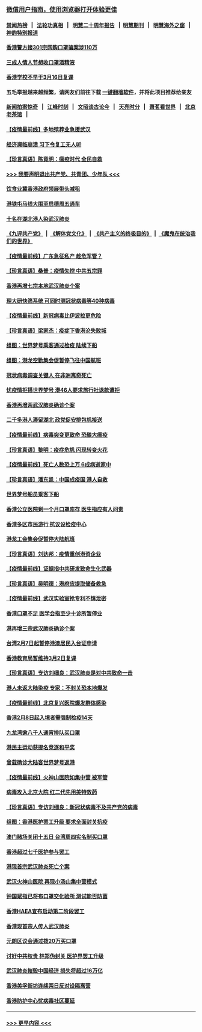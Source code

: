 ### [微信用户指南，使用浏览器打开体验更佳](https://github.com/gfw-breaker/banned-news1/blob/master/indexes/wechat-guide.md?t=0)
#### [禁闻热榜](热点新闻.md?t=0)  &nbsp;&nbsp;|&nbsp;&nbsp; [法轮功真相](https://github.com/gfw-breaker/truth/blob/master/README.md?t=0) &nbsp;&nbsp;|&nbsp;&nbsp; [明慧二十周年报告](https://github.com/gfw-breaker/mh-reports/blob/master/README.md?t=0) &nbsp;&nbsp;|&nbsp;&nbsp;[明慧期刊](https://github.com/gfw-breaker/mh-qikan) &nbsp;&nbsp;|&nbsp;&nbsp; [明慧海外之窗](https://github.com/gfw-breaker/mh-news/blob/master/README.md?t=0) &nbsp;&nbsp;|&nbsp;&nbsp; [神韵特别报道](https://github.com/gfw-breaker/mh-news/blob/master/shenyun.md?t=0)
#### [香港警方接301宗网购口罩骗案涉110万](../pages/nsc415/n11867572.md?t=02142102) 
#### [三成人情人节想收口罩酒精液](../pages/nsc415/n11867523.md?t=02142102) 
#### [香港学校不早于3月16日复课](../pages/nsc415/n11867498.md?t=02142102) 
#### 五毛举报越来越频繁，请网友们前往下载 [一键翻墙软件](https://github.com/gfw-breaker/ssr-accounts)，并将此项目推荐给亲友
#### [新闻拍案惊奇](https://github.com/gfw-breaker/banned-news1/blob/master/pages/link4.md) &nbsp;&nbsp;|&nbsp;&nbsp; [江峰时刻](https://github.com/gfw-breaker/banned-news1/blob/master/pages/link4.md) &nbsp;&nbsp;|&nbsp;&nbsp; [文昭谈古论今](https://github.com/gfw-breaker/banned-news1/blob/master/pages/link4.md) &nbsp;&nbsp;|&nbsp;&nbsp; [天亮时分](https://github.com/gfw-breaker/banned-news1/blob/master/pages/link4.md) &nbsp;&nbsp;|&nbsp;&nbsp; [萧茗看世界](https://github.com/gfw-breaker/banned-news1/blob/master/pages/link4.md) &nbsp;&nbsp;|&nbsp;&nbsp; [北京老茶馆](https://github.com/gfw-breaker/banned-news1/blob/master/pages/link4.md) &nbsp;&nbsp;|&nbsp;&nbsp; 
#### [【疫情最前线】多地殡葬业急援武汉](../pages/nsc415/n11866914.md?t=02142102) 
#### [经济濒临崩溃 习下令复工无人听](../pages/nsc415/n11867269.md?t=02142102) 
#### [【珍言真语】陈竟明：瘟疫时代 全民自救](../pages/nsc415/n11866765.md?t=02142102) 
#### [>>> 我要声明退出共产党、共青团、少年队 <<<](https://github.com/begood0513/goodnews/blob/master/quit/letter.md) 
#### [饮食业冀香港政府领展带头减租](../pages/nsc415/n11864876.md?t=02142102) 
#### [港铁屯马线大围至启德周五通车](../pages/nsc415/n11864842.md?t=02142102) 
#### [十名在湖北港人染武汉肺炎](../pages/nsc415/n11864807.md?t=02142102) 
#### [《九评共产党》](https://github.com/begood0513/9ping.md/blob/master/README.md) &nbsp;|&nbsp; [《解体党文化》](../../../../jtdwh.md/blob/master/README.md)  &nbsp;|&nbsp; [《共产主义的终极目的》](../../../../gczydzjmd.md/blob/master/README.md) &nbsp;|&nbsp; [《魔鬼在统治我们的世界》](../../../../mgztzwmdsj.md/blob/master/README.md) 
#### [【疫情最前线】广东急征私产 趁危军管？](../pages/nsc415/n11864205.md?t=02142102) 
#### [【珍言真语】桑普：疫情失控 中共五宗罪](../pages/nsc415/n11864157.md?t=02142102) 
#### [香港再增七宗本地武汉肺炎个案](../pages/nsc415/n11862405.md?t=02142102) 
#### [理大研快筛系统 可同时测冠状病毒等40种病毒](../pages/nsc415/n11862376.md?t=02142102) 
#### [【疫情最前线】新冠病毒比伊波拉更危险](../pages/nsc415/n11862199.md?t=02142102) 
#### [【珍言真语】梁家杰：疫症下香港沦失败城](../pages/nsc415/n11861588.md?t=02142102) 
#### [组图：世界梦号乘客通过检疫 陆续下船](../pages/nsc415/n11858302.md?t=02142102) 
#### [组图：港龙空勤集会促暂停飞往中国航班](../pages/nsc415/n11858190.md?t=02142102) 
#### [冠状病毒调查关键人 在非洲离奇死亡](../pages/nsc415/n11859798.md?t=02142102) 
#### [忧疫情拒搭世界梦号 港46人要求旅行社退款遭拒](../pages/nsc415/n11859849.md?t=02142102) 
#### [香港再增两武汉肺炎确诊个案](../pages/nsc415/n11859833.md?t=02142102) 
#### [二千多港人滞留湖北 政党促安排包机接送](../pages/nsc415/n11859831.md?t=02142102) 
#### [【疫情最前线】病毒突变更致命 恐酿大瘟疫](../pages/nsc415/n11859604.md?t=02142102) 
#### [【珍言真语】黎明：疫症危机 闪现转变火花](../pages/nsc415/n11859199.md?t=02142102) 
#### [【疫情最前线】死亡人数恐上万 6成病逝家中](../pages/nsc415/n11856687.md?t=02142102) 
#### [【珍言真语】潘东凯：中国成疫国 港人自救](../pages/nsc415/n11856962.md?t=02142102) 
#### [世界梦号船员乘客下船](../pages/nsc415/n11856883.md?t=02142102) 
#### [香港公立医院剩一个月口罩库存 医生指应有人问责](../pages/nsc415/n11856875.md?t=02142102) 
#### [香港多区市民游行 抗议设检疫中心](../pages/nsc415/n11856866.md?t=02142102) 
#### [港龙工会集会促暂停大陆航班](../pages/nsc415/n11856840.md?t=02142102) 
#### [【珍言真语】刘达邦：疫情重创港资企业](../pages/nsc415/n11854274.md?t=02142102) 
#### [【疫情最前线】证据指中共研发致命生化武器](../pages/nsc415/n11853087.md?t=02142102) 
#### [【珍言真语】吴明德：港府应提取储备救急](../pages/nsc415/n11852734.md?t=02142102) 
#### [【疫情最前线】武汉实验室抢专利不慎泄密](../pages/nsc415/n11850310.md?t=02142102) 
#### [香港口罩不足 医学会指至少十诊所暂停业](../pages/nsc415/n11850301.md?t=02142102) 
#### [港再增三宗武汉肺炎确诊个案](../pages/nsc415/n11850328.md?t=02142102) 
#### [台湾2月7日起暂停港澳居民入台证申请](../pages/nsc415/n11850304.md?t=02142102) 
#### [香港教育局暂维持3月2日复课](../pages/nsc415/n11850260.md?t=02142102) 
#### [【珍言真语】专访刘细良：武汉肺炎是对中共致命一击](../pages/nsc415/n11849934.md?t=02142102) 
#### [港人未返大陆染疫 专家：不封关恐本地爆发](../pages/nsc415/n11848021.md?t=02142102) 
#### [【疫情最前线】北京复兴医院爆发群体感染](../pages/nsc415/n11847626.md?t=02142102) 
#### [香港2月8日起入境者需强制检疫14天](../pages/nsc415/n11847658.md?t=02142102) 
#### [九龙湾逾八千人通宵排队买口罩](../pages/nsc415/n11847647.md?t=02142102) 
#### [港民主运动获提名竞逐和平奖](../pages/nsc415/n11847633.md?t=02142102) 
#### [曾载确诊大陆客世界梦号返港](../pages/nsc415/n11847608.md?t=02142102) 
#### [【疫情最前线】火神山医院如集中营 被军管](../pages/nsc415/n11847524.md?t=02142102) 
#### [病毒攻入北京大院 红二代先用美特效药](../pages/nsc415/n11847427.md?t=02142102) 
#### [【珍言真语】专访刘细良：新冠状病毒不及共产党的病毒](../pages/nsc415/n11847164.md?t=02142102) 
#### [组图：香港医护罢工升级 要求全面封关抗疫](../pages/nsc415/n11844107.md?t=02142102) 
#### [澳门赌场关闭十五日 台湾周四实名制买口罩](../pages/nsc415/n11845083.md?t=02142102) 
#### [香港超过七千医护参与罢工](../pages/nsc415/n11845051.md?t=02142102) 
#### [港现首宗武汉肺炎死亡个案](../pages/nsc415/n11844998.md?t=02142102) 
#### [武汉火神山医院 再现小汤山集中营模式](../pages/nsc415/n11844763.md?t=02142102) 
#### [钟国斌指已将布口罩交化验所 测试能否防菌](../pages/nsc415/n11842783.md?t=02142102) 
#### [香港HAEA宣布启动第二阶段罢工](../pages/nsc415/n11842723.md?t=02142102) 
#### [香港现首宗人传人武汉肺炎](../pages/nsc415/n11842766.md?t=02142102) 
#### [元朗区议会通过拨20万买口罩](../pages/nsc415/n11842754.md?t=02142102) 
#### [讨好中共权贵 林郑伪封关 医护界罢工升级](../pages/nsc415/n11842359.md?t=02142102) 
#### [武汉肺炎摧毁中国经济 损失将超过16万亿](../pages/nsc415/n11839723.md?t=02142102) 
#### [香港美孚街坊连续两日反对设隔离营](../pages/nsc415/n11839962.md?t=02142102) 
#### [香港防护中心忧病毒社区蔓延](../pages/nsc415/n11839933.md?t=02142102) 

----
#### [ >>> 更早内容 <<< ](../indexes/nsc415-earlier.md)
